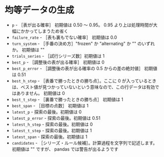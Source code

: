 # 均等データの生成

* `p` - ［表が出る確率］ 初期値は 0.50 ～ 0.95。 0.95 より上は処理時間が大幅にかかってしまうため省く
* `failure_rate` - ［表も裏もでない確率］ 初期値は 0.0
* `turn_system` - ［手番の決め方］"frozen" か "alternating" か "" のいずれか。 初期値は ""
* `trials_series` - ［試行シリーズ数］初期値は 1
* `best_p` - ［調整後の表が出る確率］ 初期値は 0
* `best_p_error` - ［調整後の表が出る確率の 0.5 からの差の絶対値］ 初期値は 0.51
* `best_h_step` - ［表番で勝ったときの勝ち点］。ここに 0 が入っているときは、ベスト値が見つかっていないという意味なので、この行データは有効ではありません。 初期値は 0
* `best_t_step` - ［裏番で勝ったときの勝ち点］ 初期値は 1
* `best_span` - ［目標の点数］ 初期値は 1
* `latest_p` - 探索の最後。初期値は 0
* `latest_p_error` - 探索の最後。初期値は 0.51
* `latest_h_step` - 探索の最後。初期値は 0
* `latest_t_step` - 探索の最後。初期値は 1
* `latest_span` - 探索の最後。初期値は 1
* `candidates` - ［シリーズ・ルール候補］。計算過程を文字列で記述します。初期値は "" ですが、 pandas では警告が出るようです
